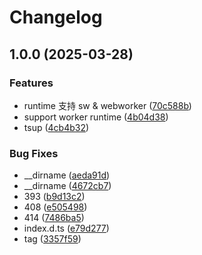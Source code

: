 # Changelog

## 1.0.0 (2025-03-28)


### Features

* runtime 支持 sw & webworker ([70c588b](https://github.com/sj817/art-template/commit/70c588be51737b1dc98614f5bf12ab1627e907c5))
* support worker runtime ([4b04d38](https://github.com/sj817/art-template/commit/4b04d38dfd2fa9b05632726c0d5a026944f39e06))
* tsup ([4cb4b32](https://github.com/sj817/art-template/commit/4cb4b32f29eded27ad91e543f3a822b50d6687f5))


### Bug Fixes

* __dirname ([aeda91d](https://github.com/sj817/art-template/commit/aeda91d2791004ed81e67ef2180f658dc5d840b1))
* __dirname ([4672cb7](https://github.com/sj817/art-template/commit/4672cb7ff18cf3e092fbdce6064fe64dfec05a0f))
* 393 ([b9d13c2](https://github.com/sj817/art-template/commit/b9d13c225b6bafa624cd439fd653e4a35f8e570e))
* 408 ([e505498](https://github.com/sj817/art-template/commit/e5054986755a0dde780c0828854605c781c07106))
* 414 ([7486ba5](https://github.com/sj817/art-template/commit/7486ba552555cfdbfc72eed969011bd6662a1709))
* index.d.ts ([e79d277](https://github.com/sj817/art-template/commit/e79d277e48a6f8de56f512fe69040e9f3cd25d8c))
* tag ([3357f59](https://github.com/sj817/art-template/commit/3357f5982581f69fe51827f97ed1682664677c3d))
